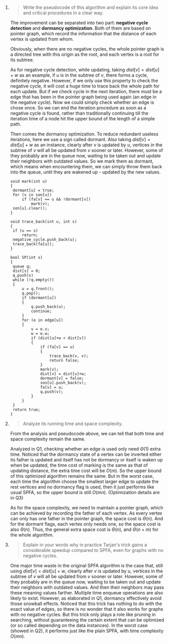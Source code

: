 1. > Write the pseudocode of this algorithm and explain its core idea and critical procedures in a clear way.

   The improvement can be separated into two part: **negative cycle detection** and **dormancy optimization**. Both of them are based on pointer graph, which record the information that the distance of each vertex is updated from whom.

   Obviously, when there are no negative cycles, the whole pointer graph is a directed tree with this origin as the root, and each vertex is a root for its subtree.

   As for negative cycle detection, while updating, taking $dist[v] = dist[u]+w$ as an example, if $u$ is in the subtree of $v$, there forms a cycle, definitely negative. However, if we only use this property to check the negative cycle, it will cost a huge time to trace back the whole path for each update. But if we check cycle in the next iteration, there must be a edge that has been in the pointer graph being used again (an edge in the negative cycle). Now we could simply check whether an edge is chose once. So we can end the iteration procedure as soon as a negative cycle is found, rather than traditionally continuing till the iteration time of a node hit the upper bound of the length of a simple path.

   Then comes the dormancy optimization. To reduce redundant useless iterations, here we use a sign called dormant. Also taking $dist[v] = dist[u]+w$ as an instance, clearly after $v$ is updated by $u$, vertices in the subtree of $v$ will all be updated from $v$ sooner or later. However, some of they probably are in the queue now, waiting to be taken out and update their neighbors with outdated values. So we mark them as dormant, which means when encountering them, we can simply throw them back into the queue, until they are wakened up - updated by the new values.

   ```pseudocode
   void mark(int u)
   {
   	dormant[u] = true;
   	for (v in son[u])
   		if (fa[v] == u && !dormant[v])
   			mark(v);
   	son[u].clear();
   }
   
   void trace_back(int u, int s)
   {
   	if (u == s)
   		return;
   	negative_cycle.push_back(u);
   	trace_back(fa[u]);
   }
   
   bool SP(int s)
   {
   	queue q;
   	dist[s] = 0;
   	q.push(s)
   	while (!q.empty())
   	{
   		u = q.front();
   		q.pop();
   		if (dormant[u])
   		{
   			q.push_back(u);
   			continue;
   		}
   		for (e in edge[u])
   		{
   			v = e.v;
   			w = e.w;
   			if (dist[u]+w < dist[v])
   			{
   				if (fa[v] == u)
   				{
   					trace_back(v, v);
   					return false;
   				}
   				mark(v);
   				dist[v] = dist[u]+w;
   				dormant[v] = false;
   				son[u].push_back(v);
   				fa[v] = u;
   				q.push(v);
   			}
   		}
   	}
   	return true;
   }
   ```
   
   
   
2. > Analyze its running time and space complexity.

   From the analysis and pseudocode above, we can tell that both time and space complexity remain the same.

   Analyzed in Q1, checking whether an edge is used only need $\Theta(1)$ extra time. Noticed that the dormancy state of a vertex can be inverted either its father is updated and itself has not be dormancy or itself is waken up when be updated, the time cost of marking is the same as that of updating distance, the extra time cost will be $O(m)$. So the upper bound of this optimized algorithm remains the same. But in the worst case, each time the algorithm choose the smallest larger edge to update the rest vertices and no dormancy flag is used, then it just performs like usual SPFA, so the upper bound is still $O(mn)$. (Optimization details are in Q3)

   As for the space complexity, we need to maintain a pointer graph, which can be achieved by recording the father of each vertex. As every vertex can only has one father in the pointer graph, the space cost is $\Theta(n)$​. And for the dormant flags, each vertex only needs one, so the space cost is also $\Theta(n)$. Thus, the general extra space cost is $\Theta(n)$, and $\Theta(n+m)$ for the whole algorithm.



3. > Explain in your words why in practice Tarjan's trick gains a considerable speedup compared to SPFA, even for graphs with no negative cycles.

   One major time waste in the original SPFA algorithm is the case that, still using $dist[v] = dist[u]+w$, clearly after $v$ is updated by $u$, vertices in the subtree of $v$ will all be updated from $v$ sooner or later. However, some of they probably are in the queue now, waiting to be taken out and update their neighbors with outdated values. And then their neighbors may pass these meaning values farther. Multiple time enqueue operations are also likely to exist. However, as elaborated in Q1, dormancy effectively avoid those snowball effects. Noticed that this trick has nothing to do with the exact value of edges, so there is no wonder that it also works for graphs with no negative cycles. But this trick only plays a role like pruning in searching, without guaranteeing the certain extent that can be optimized (or so called depending on the data instances). In the worst case (showed in Q2), it performs just like the plain SPFA, with time complexity $O(mn)$.

